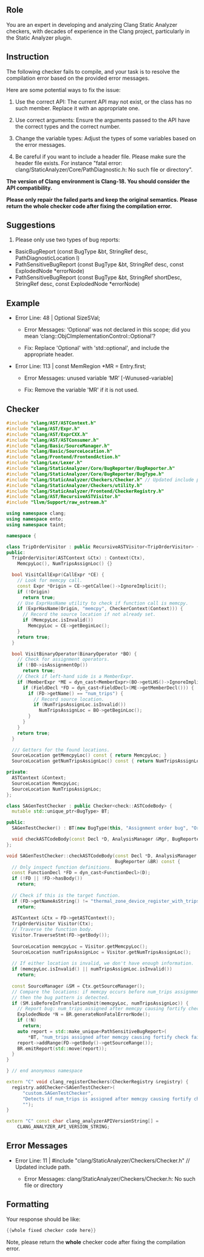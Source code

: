 ## Role

You are an expert in developing and analyzing Clang Static Analyzer checkers, with decades of experience in the Clang project, particularly in the Static Analyzer plugin.

## Instruction

The following checker fails to compile, and your task is to resolve the compilation error based on the provided error messages.

Here are some potential ways to fix the issue:

1. Use the correct API: The current API may not exist, or the class has no such member. Replace it with an appropriate one.

2. Use correct arguments: Ensure the arguments passed to the API have the correct types and the correct number.

3. Change the variable types: Adjust the types of some variables based on the error messages.

4. Be careful if you want to include a header file. Please make sure the header file exists. For instance "fatal error: clang/StaticAnalyzer/Core/PathDiagnostic.h: No such file or directory".

**The version of Clang environment is Clang-18. You should consider the API compatibility.**

**Please only repair the failed parts and keep the original semantics.**
**Please return the whole checker code after fixing the compilation error.**

## Suggestions

1. Please only use two types of bug reports:
  - BasicBugReport (const BugType &bt, StringRef desc, PathDiagnosticLocation l)
  - PathSensitiveBugReport (const BugType &bt, StringRef desc, const ExplodedNode *errorNode)
  - PathSensitiveBugReport (const BugType &bt, StringRef shortDesc, StringRef desc, const ExplodedNode *errorNode)

## Example

- Error Line: 48 |   Optional<DefinedOrUnknownSVal> SizeSVal; 

  - Error Messages: ‘Optional’ was not declared in this scope; did you mean ‘clang::ObjCImplementationControl::Optional’? 

  - Fix: Replace 'Optional<DefinedOrUnknownSVal>' with 'std::optional<DefinedOrUnknownSVal>', and include the appropriate header. 

- Error Line: 113 |     const MemRegion *MR = Entry.first;

    - Error Messages: unused variable ‘MR’ [-Wunused-variable]

    - Fix: Remove the variable 'MR' if it is not used.

## Checker

```cpp
#include "clang/AST/ASTContext.h"
#include "clang/AST/Expr.h"
#include "clang/AST/ExprCXX.h"
#include "clang/AST/ASTConsumer.h"
#include "clang/Basic/SourceManager.h"
#include "clang/Basic/SourceLocation.h"
#include "clang/Frontend/FrontendAction.h"
#include "clang/Lex/Lexer.h"
#include "clang/StaticAnalyzer/Core/BugReporter/BugReporter.h"
#include "clang/StaticAnalyzer/Core/BugReporter/BugType.h"
#include "clang/StaticAnalyzer/Checkers/Checker.h" // Updated include path.
#include "clang/StaticAnalyzer/Checkers/utility.h"
#include "clang/StaticAnalyzer/Frontend/CheckerRegistry.h"
#include "clang/AST/RecursiveASTVisitor.h"
#include "llvm/Support/raw_ostream.h"

using namespace clang;
using namespace ento;
using namespace taint;

namespace {

class TripOrderVisitor : public RecursiveASTVisitor<TripOrderVisitor> {
public:
  TripOrderVisitor(ASTContext &Ctx) : Context(Ctx),
    MemcpyLoc(), NumTripsAssignLoc() {}

  bool VisitCallExpr(CallExpr *CE) {
    // Look for memcpy call.
    const Expr *Origin = CE->getCallee()->IgnoreImplicit();
    if (!Origin)
      return true;
    // Use ExprHasName utility to check if function call is memcpy.
    if (ExprHasName(Origin, "memcpy", CheckerContext(Context))) {
      // Record the source location if not already set.
      if (MemcpyLoc.isInvalid())
        MemcpyLoc = CE->getBeginLoc();
    }
    return true;
  }

  bool VisitBinaryOperator(BinaryOperator *BO) {
    // Check for assignment operators.
    if (!BO->isAssignmentOp())
      return true;
    // Check if left-hand side is a MemberExpr.
    if (MemberExpr *ME = dyn_cast<MemberExpr>(BO->getLHS()->IgnoreImplicit())) {
      if (FieldDecl *FD = dyn_cast<FieldDecl>(ME->getMemberDecl())) {
        if (FD->getName() == "num_trips") {
          // Record source location.
          if (NumTripsAssignLoc.isInvalid())
            NumTripsAssignLoc = BO->getBeginLoc();
        }
      }
    }
    return true;
  }

  /// Getters for the found locations.
  SourceLocation getMemcpyLoc() const { return MemcpyLoc; }
  SourceLocation getNumTripsAssignLoc() const { return NumTripsAssignLoc; }

private:
  ASTContext &Context;
  SourceLocation MemcpyLoc;
  SourceLocation NumTripsAssignLoc;
};

class SAGenTestChecker : public Checker<check::ASTCodeBody> {
  mutable std::unique_ptr<BugType> BT;

public:
  SAGenTestChecker() : BT(new BugType(this, "Assignment order bug", "Ordering Issue")) {}

  void checkASTCodeBody(const Decl *D, AnalysisManager &Mgr, BugReporter &BR) const;
};

void SAGenTestChecker::checkASTCodeBody(const Decl *D, AnalysisManager &Mgr,
                                        BugReporter &BR) const {
  // Only inspect function definitions.
  const FunctionDecl *FD = dyn_cast<FunctionDecl>(D);
  if (!FD || !FD->hasBody())
    return;
  
  // Check if this is the target function.
  if (FD->getNameAsString() != "thermal_zone_device_register_with_trips")
    return;
  
  ASTContext &Ctx = FD->getASTContext();
  TripOrderVisitor Visitor(Ctx);
  // Traverse the function body.
  Visitor.TraverseStmt(FD->getBody());
  
  SourceLocation memcpyLoc = Visitor.getMemcpyLoc();
  SourceLocation numTripsAssignLoc = Visitor.getNumTripsAssignLoc();
  
  // If either location is invalid, we don't have enough information.
  if (memcpyLoc.isInvalid() || numTripsAssignLoc.isInvalid())
    return;
  
  const SourceManager &SM = Ctx.getSourceManager();
  // Compare the locations: if memcpy occurs before num_trips assignment,
  // then the bug pattern is detected.
  if (SM.isBeforeInTranslationUnit(memcpyLoc, numTripsAssignLoc)) {
    // Report bug: num_trips assigned after memcpy causing fortify check failure.
    ExplodedNode *N = BR.generateNonFatalErrorNode();
    if (!N)
      return;
    auto report = std::make_unique<PathSensitiveBugReport>(
        *BT, "num_trips assigned after memcpy causing fortify check failure", N);
    report->addRange(FD->getBody()->getSourceRange());
    BR.emitReport(std::move(report));
  }
}

} // end anonymous namespace

extern "C" void clang_registerCheckers(CheckerRegistry &registry) {
  registry.addChecker<SAGenTestChecker>(
      "custom.SAGenTestChecker", 
      "Detects if num_trips is assigned after memcpy causing fortify check failure", 
      "");
}

extern "C" const char clang_analyzerAPIVersionString[] =
    CLANG_ANALYZER_API_VERSION_STRING;

```

## Error Messages 

- Error Line: 11 | #include "clang/StaticAnalyzer/Checkers/Checker.h" // Updated include path.

	- Error Messages: clang/StaticAnalyzer/Checkers/Checker.h: No such file or directory



## Formatting 

Your response should be like: 

```cpp
{{whole fixed checker code here}}
```

Note, please return the **whole** checker code after fixing the compilation error.